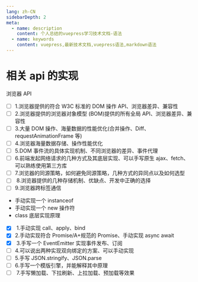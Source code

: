 ```yaml
---
lang: zh-CN
sidebarDepth: 2
meta:
  - name: description
    content: 个人总结的vuepress学习技术文档-语法
  - name: keywords
    content: vuepress,最新技术文档,vuepress语法,markdown语法
---
```


# 相关 api 的实现
浏览器 API 
- [ ] 1.浏览器提供的符合 W3C 标准的 DOM 操作 API、浏览器差异、兼容性 
- [ ] 2.浏览器提供的浏览器对象模型 (BOM)提供的所有全局 API、浏览器差异、兼容性 
- [ ] 3.大量 DOM 操作、海量数据的性能优化(合并操作、Diff、requestAnimationFrame 等) 
- [ ] 4.浏览器海量数据存储、操作性能优化
- [ ] 5.DOM 事件流的具体实现机制、不同浏览器的差异、事件代理 
- [ ] 6.前端发起网络请求的几种方式及其底层实现、可以手写原生 ajax、fetch、可以熟练使用第三方库 
- [ ] 7.浏览器的同源策略，如何避免同源策略，几种方式的异同点以及如何选型
- [ ]  8.浏览器提供的几种存储机制、优缺点、开发中正确的选择 
- [ ] 9.浏览器跨标签通信

- 手动实现一个 instanceof
- 手动实现一个 new 操作符
- class 底层实现原理
- [x]  1.手动实现 call、apply、bind 
- [x] 2.手动实现符合 Promise/A+规范的 Promise、手动实现 async await
- [x]  3.手写一个 EventEmitter 实现事件发布、订阅 
- [ ] 4.可以说出两种实现双向绑定的方案、可以手动实现 
- [ ] 5.手写 JSON.stringify、JSON.parse 
- [ ] 6.手写一个模版引擎，并能解释其中原理
- [ ]  7.手写懒加载、下拉刷新、上拉加载、预加载等效果